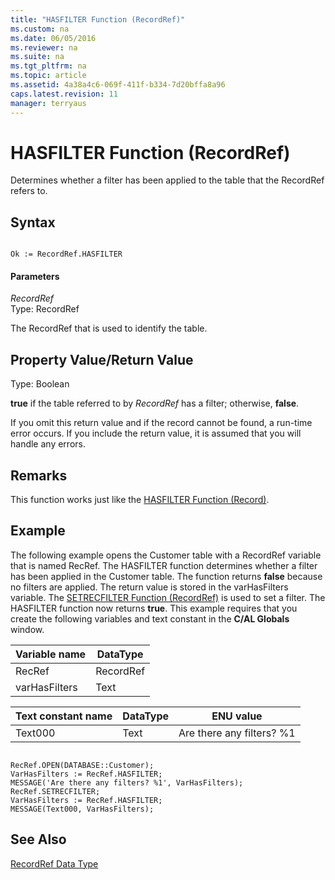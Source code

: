 ```yaml
---
title: "HASFILTER Function (RecordRef)"
ms.custom: na
ms.date: 06/05/2016
ms.reviewer: na
ms.suite: na
ms.tgt_pltfrm: na
ms.topic: article
ms.assetid: 4a38a4c6-069f-411f-b334-7d20bffa8a96
caps.latest.revision: 11
manager: terryaus
---
```

# HASFILTER Function (RecordRef)
Determines whether a filter has been applied to the table that the RecordRef refers to.  
  
## Syntax  
  
```  
  
Ok := RecordRef.HASFILTER  
```  
  
#### Parameters  
 *RecordRef*  
 Type: RecordRef  
  
 The RecordRef that is used to identify the table.  
  
## Property Value\/Return Value  
 Type: Boolean  
  
 **true** if the table referred to by *RecordRef* has a filter; otherwise, **false**.  
  
 If you omit this return value and if the record cannot be found, a run\-time error occurs. If you include the return value, it is assumed that you will handle any errors.  
  
## Remarks  
 This function works just like the [HASFILTER Function \(Record\)](HASFILTER-Function--Record-.md).  
  
## Example  
 The following example opens the Customer table with a RecordRef variable that is named RecRef. The HASFILTER function determines whether a filter has been applied in the Customer table. The function returns **false** because no filters are applied. The return value is stored in the varHasFilters variable. The [SETRECFILTER Function \(RecordRef\)](SETRECFILTER-Function--RecordRef-.md) is used to set a filter. The HASFILTER function now returns **true**. This example requires that you create the following variables and text constant in the **C\/AL Globals** window.  
  
|Variable name|DataType|  
|-------------------|--------------|  
|RecRef|RecordRef|  
|varHasFilters|Text|  
  
|Text constant name|DataType|ENU value|  
|------------------------|--------------|---------------|  
|Text000|Text|Are there any filters? %1|  
  
```  
  
RecRef.OPEN(DATABASE::Customer);  
VarHasFilters := RecRef.HASFILTER;  
MESSAGE('Are there any filters? %1', VarHasFilters);  
RecRef.SETRECFILTER;  
VarHasFilters := RecRef.HASFILTER;  
MESSAGE(Text000, VarHasFilters);  
```  
  
## See Also  
 [RecordRef Data Type](RecordRef-Data-Type.md)